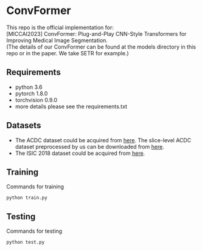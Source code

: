 # ConvFormer
This repo is the official implementation for:\
[MICCAI2023] ConvFormer: Plug-and-Play CNN-Style Transformers for Improving Medical Image Segmentation.\
(The details of our ConvFormer can be found at the models directory in this repo or in the paper. We take SETR for example.)

## Requirements
* python 3.6
* pytorch 1.8.0
* torchvision 0.9.0
* more details please see the requirements.txt

## Datasets
* The ACDC dataset could be acquired from [here](https://www.creatis.insa-lyon.fr/Challenge/acdc/). The slice-level ACDC dataset preprocessed by us can be downloaded from [here](https://drive.google.com/file/d/18W_d8ho0Tl7TgPQXczOXZK5OUxtYkQdc/view?usp=share_link).
* The ISIC 2018 dataset could be acquired from [here](https://challenge.isic-archive.com/data/).

## Training
Commands for training
```
python train.py
```
## Testing
Commands for testing
``` 
python test.py
```
